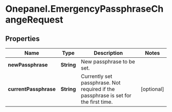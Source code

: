 # Onepanel.EmergencyPassphraseChangeRequest

## Properties
Name | Type | Description | Notes
------------ | ------------- | ------------- | -------------
**newPassphrase** | **String** | New passphrase to be set. | 
**currentPassphrase** | **String** | Currently set passphrase. Not required if the passphrase is set for the first time. | [optional] 


